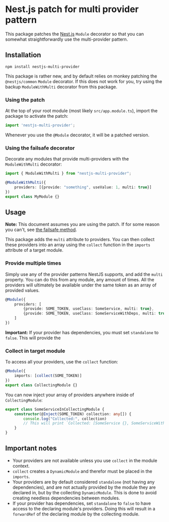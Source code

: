 # Nest.js patch for multi provider pattern

This package patches the [Nest.js](https://nestjs.com/) `Module` decorator so that you can
somewhat straightforwardly use the multi-provider pattern.

## Installation

```
npm install nestjs-multi-provider
```

This package is rather new, and by default relies on monkey patching the `@nestjs/common`
`Module` decorator. If this does not work for you, try using the backup `ModuleWithMulti`
decorator from this package.

### Using the patch

At the top of your root module (most likely `src/app.module.ts`), import the package to activate the patch:

```typescript
import 'nestjs-multi-provider';
```

Whenever you use the `@Module` decorator, it will be a patched version.

### Using the failsafe decorator

Decorate any modules that provide multi-providers with the `ModuleWithMulti` decorator:

```typescript
import { ModuleWithMulti } from "nestjs-multi-provider";

@ModuleWithMulti({
    providers: [{provide: "something", useValue: 1, multi: true}]
})
export class MyModule {}
```

## Usage

**Note:** This document assumes you are using the patch. If for some reason you can't, see 
[the failsafe method](Using-the-failsafe-decorator).

This package adds the `multi` attribute to providers. You can then collect these providers
into an array using the `collect` function in the `imports` attribute of a target module.

### Provide multiple times

Simply use any of the provider patterns NestJS supports, and add the `multi` property. You
can do this from any module, any amount of times. All the providers will ultimately be
available under the same token as an array of provided values.

```typescript
@Module({
    providers: [
        {provide: SOME_TOKEN, useClass: SomeService, multi: true},
        {provide: SOME_TOKEN, useClass: SomeServiceWithDeps, multi: true, standalone: true},
    ]
})
```

**Important:** If your provider has dependencies, you must set `standalone` to `false`.
This will provide the 


### Collect in target module

To access all your providers, use the `collect` function:

```typescript
@Module({
    imports: [collect(SOME_TOKEN)]
})
export class CollectingModule {}
```

You can now inject your array of providers anywhere inside of `CollectingModule`:

```typescript
export class SomeServiceInCollectingModule {
    constructor(@Inject(SOME_TOKEN) collection: any[]) {
        console.log("Collected:", collection)
        // This will print `Collected: [SomeService {}, SomeServiceWithDeps {}]`
    }
}
```

## Important notes

* Your providers are not available unless you use `collect` in the module context.
* `collect` creates a `DynamicModule` and therefor must be placed in the `imports`.
* Your providers are by default considered `standalone` (not having any dependencies),
  and are not actually provided by the module they are declared in, but by the collecting
  `DynamicModule`. This is done to avoid creating needless dependencies between modules.
* If your provider has dependencies, set `standalone` to `false` to have access to the
  declaring module's providers. Doing this will result in a `forwardRef` of the declaring
  module by the collecting module.
